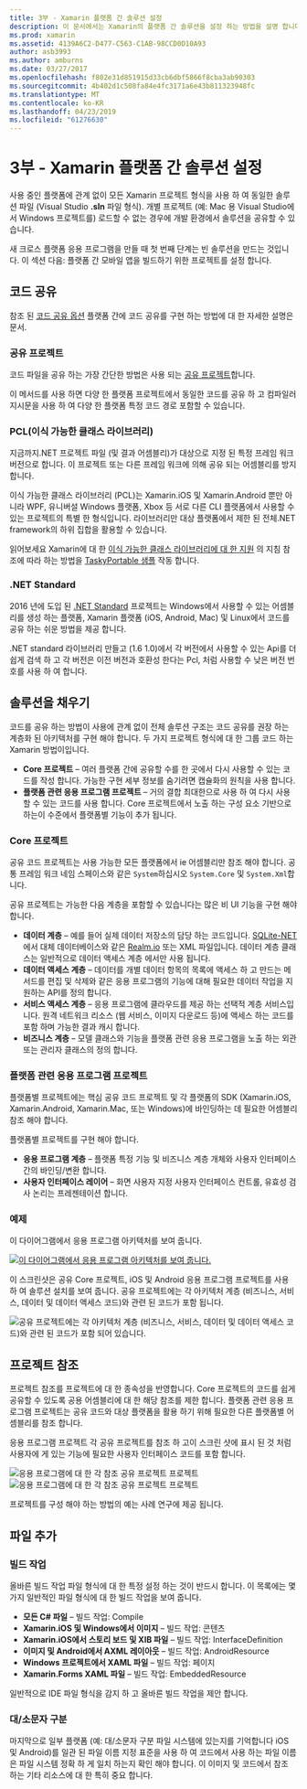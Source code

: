 ```yaml
---
title: 3부 - Xamarin 플랫폼 간 솔루션 설정
description: 이 문서에서는 Xamarin의 플랫폼 간 솔루션을 설정 하는 방법을 설명 합니다. 해당 discuses 다양 한 코드 공유 전략을 같은 프로젝트 및.NET Standard를 공유 합니다.
ms.prod: xamarin
ms.assetid: 4139A6C2-D477-C563-C1AB-98CCD0D10A93
author: asb3993
ms.author: amburns
ms.date: 03/27/2017
ms.openlocfilehash: f802e31d851915d33cb6dbf5866f8cba3ab90303
ms.sourcegitcommit: 4b402d1c508fa84e4fc3171a6e43b811323948fc
ms.translationtype: MT
ms.contentlocale: ko-KR
ms.lasthandoff: 04/23/2019
ms.locfileid: "61276630"
---
```

# <a name="part-3---setting-up-a-xamarin-cross-platform-solution"></a>3부 - Xamarin 플랫폼 간 솔루션 설정

사용 중인 플랫폼에 관계 없이 모든 Xamarin 프로젝트 형식을 사용 하 여 동일한 솔루션 파일 (Visual Studio **.sln** 파일 형식). 개별 프로젝트 (예: Mac 용 Visual Studio에서 Windows 프로젝트를) 로드할 수 없는 경우에 개발 환경에서 솔루션을 공유할 수 있습니다.



새 크로스 플랫폼 응용 프로그램을 만들 때 첫 번째 단계는 빈 솔루션을 만드는 것입니다. 이 섹션 다음: 플랫폼 간 모바일 앱을 빌드하기 위한 프로젝트를 설정 합니다.

 <a name="Sharing_Code" />


## <a name="sharing-code"></a>코드 공유

참조 된 [코드 공유 옵션](~/cross-platform/app-fundamentals/code-sharing.md) 플랫폼 간에 코드 공유를 구현 하는 방법에 대 한 자세한 설명은 문서.

 <a name="Shared_Asset_Projects" />


### <a name="shared-projects"></a>공유 프로젝트

코드 파일을 공유 하는 가장 간단한 방법은 사용 되는 [공유 프로젝트](~/cross-platform/app-fundamentals/shared-projects.md)합니다.

이 메서드를 사용 하면 다양 한 플랫폼 프로젝트에서 동일한 코드를 공유 하 고 컴파일러 지시문을 사용 하 여 다양 한 플랫폼 특정 코드 경로 포함할 수 있습니다.

 <a name="Portable_Class_Libraries" />


### <a name="portable-class-libraries-pcl"></a>PCL(이식 가능한 클래스 라이브러리)

지금까지.NET 프로젝트 파일 (및 결과 어셈블리)가 대상으로 지정 된 특정 프레임 워크 버전으로 합니다. 이 프로젝트 또는 다른 프레임 워크에 의해 공유 되는 어셈블리를 방지 합니다.

이식 가능한 클래스 라이브러리 (PCL)는 Xamarin.iOS 및 Xamarin.Android 뿐만 아니라 WPF, 유니버설 Windows 플랫폼, Xbox 등 서로 다른 CLI 플랫폼에서 사용할 수 있는 프로젝트의 특별 한 형식입니다. 라이브러리만 대상 플랫폼에서 제한 된 전체.NET framework의 하위 집합을 활용할 수 있습니다.

읽어보세요 Xamarin에 대 한 [이식 가능한 클래스 라이브러리에 대 한 지원](~/cross-platform/app-fundamentals/pcl.md) 의 지침 참조에 따라 하는 방법을 [TaskyPortable 샘플](https://github.com/xamarin/mobile-samples/tree/master/TaskyPortable) 작동 합니다.


### <a name="net-standard"></a>.NET Standard

2016 년에 도입 된 [.NET Standard](~/cross-platform/app-fundamentals/net-standard.md) 프로젝트는 Windows에서 사용할 수 있는 어셈블리를 생성 하는 플랫폼, Xamarin 플랫폼 (iOS, Android, Mac) 및 Linux에서 코드를 공유 하는 쉬운 방법을 제공 합니다.

.NET standard 라이브러리 만들고 (1.6 1.0)에서 각 버전에서 사용할 수 있는 Api를 더 쉽게 검색 하 고 각 버전은 이전 버전과 호환성 한다는 Pcl, 처럼 사용할 수 낮은 버전 번호를 사용 하 여 합니다.



 <a name="Populating_the_Solution" />


## <a name="populating-the-solution"></a>솔루션을 채우기

코드를 공유 하는 방법이 사용에 관계 없이 전체 솔루션 구조는 코드 공유를 권장 하는 계층화 된 아키텍처를 구현 해야 합니다.
두 가지 프로젝트 형식에 대 한 그룹 코드 하는 Xamarin 방법이입니다.

-   **Core 프로젝트** – 여러 플랫폼 간에 공유할 수를 한 곳에서 다시 사용할 수 있는 코드를 작성 합니다. 가능한 구현 세부 정보를 숨기려면 캡슐화의 원칙을 사용 합니다.
-   **플랫폼 관련 응용 프로그램 프로젝트** – 거의 결합 최대한으로 사용 하 여 다시 사용할 수 있는 코드를 사용 합니다. Core 프로젝트에서 노출 하는 구성 요소 기반으로 하는이 수준에서 플랫폼별 기능이 추가 됩니다.


 <a name="Core_Project" />


### <a name="core-project"></a>Core 프로젝트

공유 코드 프로젝트는 사용 가능한 모든 플랫폼에서 ie 어셈블리만 참조 해야 합니다. 공통 프레임 워크 네임 스페이스와 같은 `System`하십시오 `System.Core` 및 `System.Xml`합니다.

공유 프로젝트는 가능한 다음 계층을 포함할 수 있습니다는 많은 비 UI 기능을 구현 해야 합니다.

-   **데이터 계층** – 예를 들어 실제 데이터 저장소의 담당 하는 코드입니다.  [SQLite-NET](https://github.com/praeclarum/sqlite-net)에서 대체 데이터베이스와 같은 [Realm.io](https://realm.io/products/realm-mobile-database/) 또는 XML 파일입니다. 데이터 계층 클래스는 일반적으로 데이터 액세스 계층 에서만 사용 됩니다.
-   **데이터 액세스 계층** – 데이터를 개별 데이터 항목의 목록에 액세스 하 고 만드는 메서드를 편집 및 삭제와 같은 응용 프로그램의 기능에 대해 필요한 데이터 작업을 지 원하는 API를 정의 합니다.
-   **서비스 액세스 계층** – 응용 프로그램에 클라우드를 제공 하는 선택적 계층 서비스입니다. 원격 네트워크 리소스 (웹 서비스, 이미지 다운로드 등)에 액세스 하는 코드를 포함 하며 가능한 결과 캐시 합니다.
-   **비즈니스 계층** – 모델 클래스와 기능을 플랫폼 관련 응용 프로그램을 노출 하는 외관 또는 관리자 클래스의 정의 합니다.


 <a name="Platform-Specific_Application_Projects" />


### <a name="platform-specific-application-projects"></a>플랫폼 관련 응용 프로그램 프로젝트

플랫폼별 프로젝트에는 핵심 공유 코드 프로젝트 및 각 플랫폼의 SDK (Xamarin.iOS, Xamarin.Android, Xamarin.Mac, 또는 Windows)에 바인딩하는 데 필요한 어셈블리 참조 해야 합니다.

플랫폼별 프로젝트를 구현 해야 합니다.

-   **응용 프로그램 계층** – 플랫폼 특정 기능 및 비즈니스 계층 개체와 사용자 인터페이스 간의 바인딩/변환 합니다.
-   **사용자 인터페이스 레이어** – 화면 사용자 지정 사용자 인터페이스 컨트롤, 유효성 검사 논리는 프레젠테이션 합니다.


<a name="Example" />


### <a name="example"></a>예제

이 다이어그램에서 응용 프로그램 아키텍처를 보여 줍니다.

 [ ![](setting-up-a-xamarin-cross-platform-solution-images/conceptualarchitecture.png "이 다이어그램에서 응용 프로그램 아키텍처를 보여 줍니다.")](setting-up-a-xamarin-cross-platform-solution-images/conceptualarchitecture.png#lightbox)

이 스크린샷은 공유 Core 프로젝트, iOS 및 Android 응용 프로그램 프로젝트를 사용 하 여 솔루션 설치를 보여 줍니다. 공유 프로젝트에는 각 아키텍처 계층 (비즈니스, 서비스, 데이터 및 데이터 액세스 코드)와 관련 된 코드가 포함 됩니다.

 ![](setting-up-a-xamarin-cross-platform-solution-images/core-solution-example.png "공유 프로젝트에는 각 아키텍처 계층 (비즈니스, 서비스, 데이터 및 데이터 액세스 코드)와 관련 된 코드가 포함 되어 있습니다.")


 <a name="Project_References" />


## <a name="project-references"></a>프로젝트 참조

프로젝트 참조를 프로젝트에 대 한 종속성을 반영합니다. Core 프로젝트의 코드를 쉽게 공유할 수 있도록 공용 어셈블리에 대 한 해당 참조를 제한 합니다.
플랫폼 관련 응용 프로그램 프로젝트는 공유 코드와 대상 플랫폼을 활용 하기 위해 필요한 다른 플랫폼별 어셈블리를 참조 합니다.

응용 프로그램 프로젝트 각 공유 프로젝트를 참조 하 고이 스크린 샷에 표시 된 것 처럼 사용자에 게 있는 기능에 필요한 사용자 인터페이스 코드를 포함 합니다.

![](setting-up-a-xamarin-cross-platform-solution-images/solution-android.png "응용 프로그램에 대 한 각 참조 공유 프로젝트 프로젝트") ![](setting-up-a-xamarin-cross-platform-solution-images/solution-ios.png "응용 프로그램에 대 한 각 참조 공유 프로젝트 프로젝트")


프로젝트를 구성 해야 하는 방법의 예는 사례 연구에 제공 됩니다.

 <a name="Adding_Files" />


## <a name="adding-files"></a>파일 추가

 <a name="Build_Action" />


### <a name="build-action"></a>빌드 작업

올바른 빌드 작업 파일 형식에 대 한 특정 설정 하는 것이 반드시 합니다. 이 목록에는 몇 가지 일반적인 파일 형식에 대 한 빌드 작업을 보여 줍니다.

-  **모든 C# 파일** – 빌드 작업: Compile
-   **Xamarin.iOS 및 Windows에서 이미지** – 빌드 작업: 콘텐츠
-   **Xamarin.iOS에서 스토리 보드 및 XIB 파일** – 빌드 작업: InterfaceDefinition
-   **이미지 및 Android에서 AXML 레이아웃** – 빌드 작업: AndroidResource
-  **Windows 프로젝트에서 XAML 파일** – 빌드 작업: 페이지
-  **Xamarin.Forms XAML 파일** – 빌드 작업: EmbeddedResource


일반적으로 IDE 파일 형식을 감지 하 고 올바른 빌드 작업을 제안 합니다.

 <a name="Case_Sensitivity" />


### <a name="case-sensitivity"></a>대/소문자 구분

마지막으로 일부 플랫폼 (예: 대/소문자 구분 파일 시스템에 있는지를 기억합니다
iOS 및 Android)를 일관 된 파일 이름 지정 표준을 사용 하 여 코드에서 사용 하는 파일 이름은 파일 시스템 정확 하 게 일치 하는지 확인 해야 합니다. 이 이미지 및 코드에서 참조 하는 기타 리소스에 대 한 특히 중요 합니다.
